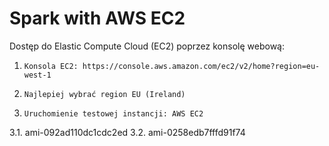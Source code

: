 
# Spark with AWS EC2

Dostęp do Elastic Compute Cloud (EC2) poprzez konsolę webową:
1.     Konsola EC2: https://console.aws.amazon.com/ec2/v2/home?region=eu-west-1
2.     Najlepiej wybrać region EU (Ireland)
3.     Uruchomienie testowej instancji: AWS EC2  
3.1.    ami-092ad110dc1cdc2ed
3.2.   ami-0258edb7fffd91f74


